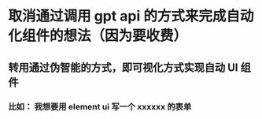 # 取消通过调用 gpt api 的方式来完成自动化组件的想法（因为要收费）

## 转用通过伪智能的方式，即可视化方式实现自动 UI 组件

### 比如： 我想要用 element ui 写一个 xxxxxx 的表单
